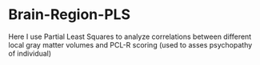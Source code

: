 # Brain-Region-PLS
Here I use Partial Least Squares to analyze correlations between different local gray matter volumes and PCL-R scoring (used to asses psychopathy of individual)

